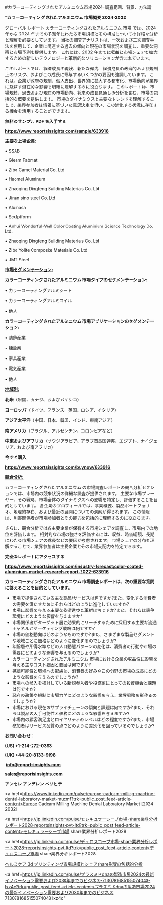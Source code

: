 #カラーコーティングされたアルミニウム市場2024-調査範囲、背景、方法論

"<strong>カラーコーティングされたアルミニウム 市場概要 2024-2032</strong>

グローバル レポート <a href=https://www.reportsinsights.com/sample/633916>カラーコーティングされたアルミニウム 市場</a> では、2024 年から 2024 年までの予測年にわたる市場規模とその構成についての詳細な分析と理解を必要としています。 当社の調査アナリストは、一次および二次調査手法を使用して、企業に関連する過去の傾向と現在の市場状況を調査し、重要な洞察と市場予測を提供します。 これには、2032 年までに収益と市場シェアを拡大​​するための新しいテクノロジーと革新的なソリューションが含まれています。

このレポートでは、経済成長の現状、新たな傾向、経済成長の政治的および規制上のリスク、およびこの成長に寄与するいくつかの要因も強調しています。 これは、企業が政府の規制、個人支出、世界的に拡大する都市化、市場動向が業界に及ぼす潜在的な影響を明確に理解するのに役立ちます。 このレポートは、市場規模、過去および現在の市場動向、将来の成長見通しの分析を含む、市場の包括的な概要を提供します。 市場のダイナミクスと主要なトレンドを理解することで、業界参加者は情報に基づいた意思決定を行い、この進化する状況に存在する機会を活用することができます。

<strong><b>無料のサンプル PDF を入手する</b></strong>

<a href=https://www.reportsinsights.com/sample/633916><strong><u>https://www.reportsinsights.com/sample/633916</u></strong></a>

<strong>主要な上場企業:</strong>

• SSAB

• Gleam Fabmat

• Zibo Camel Material Co. Ltd

• Haomei Aluminum

• Zhaoqing Dingfeng Building Materials Co. Ltd

• Jinan sino steel Co. Ltd

• Alumasa

• Sculptform

• Anhui Wonderful-Wall Color Coating Aluminium Science Technology Co. Ltd.

• Zhaoqing Dingfeng Building Materials Co. Ltd

• Zibo Yolite Composite Materials Co. Ltd

• JMT Steel

<strong><u>市場セグメンテーション</u></strong><strong><u>:</u></strong>

<strong>カラーコーティングされたアルミニウム 市場タイプのセグメンテーション:</strong>

• カラーコーティングアルミシート

• カラーコーティングアルミコイル

• 他人

<strong>カラーコーティングされたアルミニウム 市場アプリケーションのセグメンテーション:</strong>

• 装飾産業

• 建設業

• 家具産業

• 電気産業

• 他人

<strong><u>地域別</u></strong><strong><u>:</u></strong>

<strong>北米</strong>（米国、カナダ、およびメキシコ）

<strong>ヨーロッパ</strong>（ドイツ、フランス、英国、ロシア、イタリア）

<strong>アジア太平洋</strong>（中国、日本、韓国、インド、東南アジア）

<strong>南アメリカ</strong>（ブラジル、アルゼンチン、コロンビアなど）

<strong>中東およびアフリカ</strong>（サウジアラビア、アラブ首長国連邦、エジプト、ナイジェリア、および南アフリカ）

<strong>今すぐ購入</strong>

<a href=https://www.reportsinsights.com/buynow/633916><strong><u>https://www.reportsinsights.com/buynow/633916</u></strong></a>

<strong><u>競合分析:</u></strong>

カラーコーティングされたアルミニウム の市場調査レポートの競合分析セクションでは、市場内の競争状況の詳細な調査が提供されます。 主要な市場プレーヤー、その戦略、市場全体のダイナミクスへの影響を特定し、評価することを目的としています。 各企業のプロフィールでは、事業概要、製品ポートフォリオ、地理的存在、および最近の展開についての洞察が得られます。 この情報は、利害関係者が市場参加者とその能力を包括的に理解するのに役立ちます。

さらに、競合分析では各主要企業が保有する市場シェアを調査し、市場内での地位を評価します。 相対的な市場の強さを評価するには、収益、時価総額、長期にわたる市場シェアの成長などの要因が考慮されます。 市場シェアの分布を理解することで、業界参加者は主要企業とその市場支配力を特定できます。

<strong>完全なレポートにアクセスする</strong>

<a href=https://www.reportsinsights.com/industry-forecast/color-coated-aluminium-market-research-report-2022-633916><strong><u><b>https://www.reportsinsights.com/industry-forecast/color-coated-aluminium-market-research-report-2022-633916</b></u></strong></a>

<strong><b>カラーコーティングされたアルミニウム 市場調査レポートは、次の重要な質問に答えることを目的としています。</b></strong>
<ul>
  <li>市場で提供されている主な製品/サービスは何ですか?また、変化する消費者の需要を満たすためにそれらはどのように進化していますか?</li>
  <li>市場に影響を与える主要な技術進歩と革新は何ですか?また、それらは競争環境にどのような影響を与えますか?</li>
  <li>市場関係者がターゲット層に効果的にリーチするために採用する主要な流通チャネルとマーケティング戦略は何ですか?</li>
  <li>市場の価格動向はどのようなものですか?また、さまざまな製品セグメントや地域ごとに価格はどのように変化するのでしょうか?</li>
  <li>年齢層や所得水準などの人口動態パターンの変化は、消費者の行動や市場の需要にどのような影響を与えるのでしょうか?</li>
  <li>カラーコーティングされたアルミニウム 市場における企業の収益性に影響を与える主なコスト要因と要因は何ですか?</li>
  <li>持続可能性と環境への配慮は、消費者の好みやこの分野の市場の成長にどのような影響を与えるのでしょうか?</li>
  <li>市場への参入を検討している新規参入者や投資家にとっての投資機会と課題は何ですか?</li>
  <li>政府の政策や規制は市場力学にどのような影響を与え、業界戦略を形作るのでしょうか?</li>
  <li>市場における現在のサプライチェーンの傾向と課題は何ですか?また、それらは製品の入手可能性と価格にどのような影響を与えますか?</li>
  <li>市場内の顧客満足度とロイヤリティのレベルはどの程度ですか?また、市場参加者はサービス品質の点でどのように差別化を図っているのでしょうか?</li>
</ul>
<strong>お問い合わせ：</strong>

<strong>(US) +1-214-272-0393</strong>

<strong>(UK) +44-20-8133-9198</strong>

<strong> </strong><a href=info@reportsinsights.com><strong><u>info@reportsinsights.com</u></strong></a>

<a href=sales@reportsinsights.com><strong><u>sales@reportsinsights.com</u></strong></a>

<strong>アンセレ アンデレン ベリヒテ</strong>

<a href=https://www.linkedin.com/pulse/europe-cadcam-milling-machine-dental-laboratory-market-muxmf?trk=public_post_feed-article-content>Europe Cadcam Milling Machine Dental Laboratory Market [2024 2032]</a>

<a href=https://jp.linkedin.com/pulse/モレキュラーシーブ市場-share業界分析レポート2028-reportsinsights-pvt-ltd?trk=public_post_feed-article-content>モレキュラーシーブ市場 share業界分析レポート2028</a>

<a href=https://jp.linkedin.com/pulse/デュロスコープ市場-share業界分析レポート2028-reportsinsights-pvt-ltd?trk=public_post_feed-article-content>デュロスコープ市場 share業界分析レポート2028</a>

<a href=https://www.linkedin.com/pulse/ヘルスケア-3d-プリンティング市場規模とシェアshare影響の包括的分析-infopulse-daily-360-orvzf/>ヘルスケア 3d プリンティング市場規模とシェアshare影響の包括的分析</a>

<a href=https://jp.linkedin.com/pulse/プラスミドdnaの製造市場2024の最新イノベーション需要および2030年までのビジネス-7130781685155074048-lxz4c?trk=public_post_feed-article-content>プラスミドdnaの製造市場2024の最新イノベーション需要および2030年までのビジネス 7130781685155074048 lxz4c</a>"
